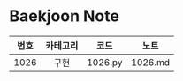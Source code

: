 # Baekjoon Note

| 번호 | 카테고리 | 코드 | 노트 |
| :---: | :---: | :---: | :---: |
| 1026 | 구현 | 1026.py | 1026.md |
